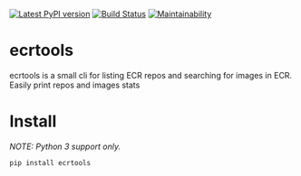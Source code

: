[![Latest PyPI version](https://img.shields.io/pypi/v/ecrtools.svg)](https://pypi.python.org/pypi/ecrtools)
[![Build Status](https://travis-ci.org/boroivanov/ecr-tools.svg)](https://travis-ci.org/boroivanov/ecr-tools)
[![Maintainability](https://api.codeclimate.com/v1/badges/0dd8340bb879a7969cce/maintainability)](https://codeclimate.com/github/boroivanov/ecr-tools/maintainability)

# ecrtools

ecrtools is a small cli for listing ECR repos and searching for images in ECR. Easily print repos and images stats


# Install
*NOTE: Python 3 support only.*
```
pip install ecrtools
```
